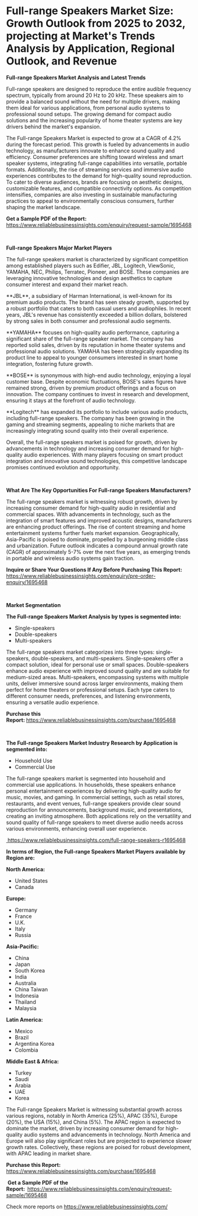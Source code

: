 <p><h1>Full-range Speakers Market Size: Growth Outlook from 2025 to 2032, projecting at Market's Trends Analysis by Application, Regional Outlook, and Revenue</h1></p><p><strong>Full-range Speakers Market Analysis and Latest Trends</strong></p>
<p><p>Full-range speakers are designed to reproduce the entire audible frequency spectrum, typically from around 20 Hz to 20 kHz. These speakers aim to provide a balanced sound without the need for multiple drivers, making them ideal for various applications, from personal audio systems to professional sound setups. The growing demand for compact audio solutions and the increasing popularity of home theater systems are key drivers behind the market's expansion.</p><p>The Full-range Speakers Market is expected to grow at a CAGR of 4.2% during the forecast period. This growth is fueled by advancements in audio technology, as manufacturers innovate to enhance sound quality and efficiency. Consumer preferences are shifting toward wireless and smart speaker systems, integrating full-range capabilities into versatile, portable formats. Additionally, the rise of streaming services and immersive audio experiences contributes to the demand for high-quality sound reproduction. To cater to diverse audiences, brands are focusing on aesthetic designs, customizable features, and compatible connectivity options. As competition intensifies, companies are also investing in sustainable manufacturing practices to appeal to environmentally conscious consumers, further shaping the market landscape.</p></p>
<p><strong>Get a Sample PDF of the Report:&nbsp;</strong> <a href="https://www.reliablebusinessinsights.com/enquiry/request-sample/1695468?utm_campaign=2716&utm_medium=2&utm_source=Github&utm_content=ia&utm_term=27032025&utm_id=full-range-speakers">https://www.reliablebusinessinsights.com/enquiry/request-sample/1695468</a></p>
<p>&nbsp;</p>
<p><strong>Full-range Speakers Major Market Players</strong></p>
<p><p>The full-range speakers market is characterized by significant competition among established players such as Edifier, JBL, Logitech, ViewSonic, YAMAHA, NEC, Philips, Terratec, Pioneer, and BOSE. These companies are leveraging innovative technologies and design aesthetics to capture consumer interest and expand their market reach.</p><p>**JBL**, a subsidiary of Harman International, is well-known for its premium audio products. The brand has seen steady growth, supported by a robust portfolio that caters to both casual users and audiophiles. In recent years, JBL's revenue has consistently exceeded a billion dollars, bolstered by strong sales in both consumer and professional audio segments.</p><p>**YAMAHA** focuses on high-quality audio performance, capturing a significant share of the full-range speaker market. The company has reported solid sales, driven by its reputation in home theater systems and professional audio solutions. YAMAHA has been strategically expanding its product line to appeal to younger consumers interested in smart home integration, fostering future growth.</p><p>**BOSE** is synonymous with high-end audio technology, enjoying a loyal customer base. Despite economic fluctuations, BOSE's sales figures have remained strong, driven by premium product offerings and a focus on innovation. The company continues to invest in research and development, ensuring it stays at the forefront of audio technology.</p><p>**Logitech** has expanded its portfolio to include various audio products, including full-range speakers. The company has been growing in the gaming and streaming segments, appealing to niche markets that are increasingly integrating sound quality into their overall experience.</p><p>Overall, the full-range speakers market is poised for growth, driven by advancements in technology and increasing consumer demand for high-quality audio experiences. With many players focusing on smart product integration and innovative sound technologies, this competitive landscape promises continued evolution and opportunity.</p></p>
<p>&nbsp;</p>
<p><strong>What Are The Key Opportunities For Full-range Speakers Manufacturers?</strong></p>
<p><p>The full-range speakers market is witnessing robust growth, driven by increasing consumer demand for high-quality audio in residential and commercial spaces. With advancements in technology, such as the integration of smart features and improved acoustic designs, manufacturers are enhancing product offerings. The rise of content streaming and home entertainment systems further fuels market expansion. Geographically, Asia-Pacific is poised to dominate, propelled by a burgeoning middle class and urbanization. Future outlook indicates a compound annual growth rate (CAGR) of approximately 5-7% over the next five years, as emerging trends in portable and wireless audio systems gain traction.</p></p>
<p><strong>Inquire or Share Your Questions If Any Before Purchasing This Report:</strong> <a href="https://www.reliablebusinessinsights.com/enquiry/pre-order-enquiry/1695468?utm_campaign=2716&utm_medium=2&utm_source=Github&utm_content=ia&utm_term=27032025&utm_id=full-range-speakers">https://www.reliablebusinessinsights.com/enquiry/pre-order-enquiry/1695468</a></p>
<p>&nbsp;</p>
<p><strong>Market Segmentation</strong></p>
<p><strong>The Full-range Speakers Market Analysis by types is segmented into:</strong></p>
<p><ul><li>Single-speakers</li><li>Double-speakers</li><li>Multi-speakers</li></ul></p>
<p><p>The full-range speakers market categorizes into three types: single-speakers, double-speakers, and multi-speakers. Single-speakers offer a compact solution, ideal for personal use or small spaces. Double-speakers enhance audio experience with improved sound quality and are suitable for medium-sized areas. Multi-speakers, encompassing systems with multiple units, deliver immersive sound across larger environments, making them perfect for home theaters or professional setups. Each type caters to different consumer needs, preferences, and listening environments, ensuring a versatile audio experience.</p></p>
<p><strong>Purchase this Report:&nbsp;</strong><a href="https://www.reliablebusinessinsights.com/purchase/1695468?utm_campaign=2716&utm_medium=2&utm_source=Github&utm_content=ia&utm_term=27032025&utm_id=full-range-speakers">https://www.reliablebusinessinsights.com/purchase/1695468</a></p>
<p>&nbsp;</p>
<p><strong>The Full-range Speakers Market Industry Research by Application is segmented into:</strong></p>
<p><ul><li>Household Use</li><li>Commercial Use</li></ul></p>
<p><p>The full-range speakers market is segmented into household and commercial use applications. In households, these speakers enhance personal entertainment experiences by delivering high-quality audio for music, movies, and gaming. In commercial settings, such as retail stores, restaurants, and event venues, full-range speakers provide clear sound reproduction for announcements, background music, and presentations, creating an inviting atmosphere. Both applications rely on the versatility and sound quality of full-range speakers to meet diverse audio needs across various environments, enhancing overall user experience.</p></p>
<p><a href="https://www.reliablebusinessinsights.com/full-range-speakers-r1695468?utm_campaign=2716&utm_medium=2&utm_source=Github&utm_content=ia&utm_term=27032025&utm_id=full-range-speakers">&nbsp;https://www.reliablebusinessinsights.com/full-range-speakers-r1695468</a></p>
<p><strong>In terms of Region, the Full-range Speakers Market Players available by Region are:</strong></p>
<p>
    <p> <strong> North America: </strong>
        <ul>
            <li>United States</li>
            <li>Canada</li>
        </ul>
        </p> 
    <p> <strong> Europe: </strong>
        <ul>
            <li>Germany</li>
            <li>France</li>
            <li>U.K.</li>
            <li>Italy</li>
            <li>Russia</li>
        </ul>
        </p> 
    <p> <strong> Asia-Pacific: </strong>
        <ul>
            <li>China</li>
            <li>Japan</li>
            <li>South Korea</li>
            <li>India</li>
            <li>Australia</li>
            <li>China Taiwan</li>
            <li>Indonesia</li>
            <li>Thailand</li>
            <li>Malaysia</li>
        </ul>
        </p> 
    <p> <strong> Latin America: </strong>
        <ul>
            <li>Mexico</li>
            <li>Brazil</li>
            <li>Argentina Korea</li>
            <li>Colombia</li>
        </ul>
        </p> 
    <p> <strong> Middle East & Africa: </strong>
        <ul>
            <li>Turkey</li>
            <li>Saudi</li>
            <li>Arabia</li>
            <li>UAE</li>
            <li>Korea</li>
        </ul>
    </p>
    </p>
<p><p>The Full-range Speakers Market is witnessing substantial growth across various regions, notably in North America (25%), APAC (35%), Europe (20%), the USA (15%), and China (5%). The APAC region is expected to dominate the market, driven by increasing consumer demand for high-quality audio systems and advancements in technology. North America and Europe will also play significant roles but are projected to experience slower growth rates. Collectively, these regions are poised for robust development, with APAC leading in market share.</p></p>
<p><strong>Purchase this Report: </strong><a href="https://www.reliablebusinessinsights.com/purchase/1695468?utm_campaign=2716&utm_medium=2&utm_source=Github&utm_content=ia&utm_term=27032025&utm_id=full-range-speakers">https://www.reliablebusinessinsights.com/purchase/1695468</a></p>
<p>&nbsp;<strong>Get a Sample PDF of the Report:&nbsp;&nbsp;</strong><a href="https://www.reliablebusinessinsights.com/enquiry/request-sample/1695468?utm_campaign=2716&utm_medium=2&utm_source=Github&utm_content=ia&utm_term=27032025&utm_id=full-range-speakers">https://www.reliablebusinessinsights.com/enquiry/request-sample/1695468</a></p>
<p><strong></strong></p>
<p>Check more reports on <a href="https://www.reliablebusinessinsights.com/?utm_campaign=2716&utm_medium=2&utm_source=Github&utm_content=ia&utm_term=27032025&utm_id=full-range-speakers">https://www.reliablebusinessinsights.com/</a></p>